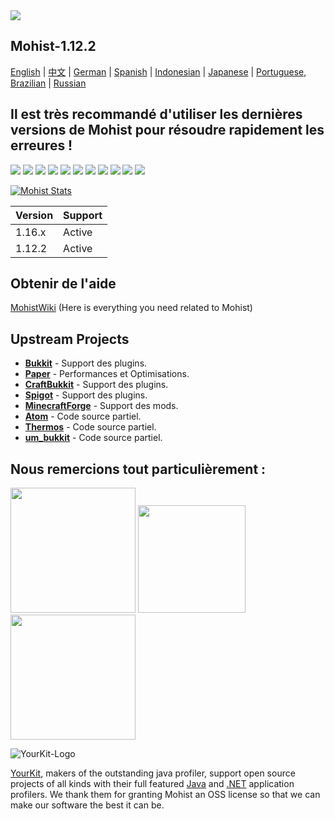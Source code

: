 <img src="https://i.loli.net/2020/09/06/lQscneqbV8Hptxz.png">

## Mohist-1.12.2
<a href="https://github.com/MohistMC/Mohist/blob/1.12.2/readme/README.md">English</a> | <a href="https://github.com/MohistMC/Mohist/blob/1.12.2/readme/README-zh.md">中文</a> | <a href="https://github.com/MohistMC/Mohist/blob/1.12.2/readme/README-de.md">German</a> | <a href="https://github.com/MohistMC/Mohist/blob/1.12.2/readme/README-es.md">Spanish</a> | <a href="https://github.com/MohistMC/Mohist/blob/1.12.2/readme/README-in.md">Indonesian</a> | <a href="https://github.com/MohistMC/Mohist/blob/1.12.2/readme/README-jp.md">Japanese</a> | <a href="https://github.com/MohistMC/Mohist/blob/1.12.2/readme/README-pt-BR.md">Portuguese, Brazilian</a> | <a href="https://github.com/MohistMC/Mohist/blob/1.12.2/readme/README-ru.md">Russian</a>


## Il est très recommandé d'utiliser les dernières versions de Mohist pour résoudre rapidement les erreures !

[![](https://ci.codemc.org/buildStatus/icon?job=MohistMC%2FMohist-1.12.2)](https://ci.codemc.org/job/MohistMC/job/Mohist-1.12.2/)
![](https://img.shields.io/github/stars/MohistMC/Mohist.svg?label=Stars)
![](https://img.shields.io/github/license/MohistMC/Mohist.svg)
[![](https://img.shields.io/badge/Forge-1.12.2--14.23.5.2855-brightgreen.svg?colorB=26303d)](http://files.minecraftforge.net/maven/net/minecraftforge/forge/index_1.12.2.html)
[![](https://img.shields.io/badge/Paper-1.12.2-brightgreen.svg?colorB=DC3340)](https://papermc.io/downloads#Paper-1.12)
![](https://img.shields.io/badge/AdoptOpenJDK-8u242-brightgreen.svg?colorB=469C00)
[![](https://img.shields.io/badge/Gradle-4.10.3-brightgreen.svg?colorB=469C00&logo=gradle)](https://docs.gradle.org/4.10.3/release-notes.html)
[![](https://img.shields.io/bstats/servers/6762?label=bStats%20Button)](https://bstats.org/plugin/server-implementation/Mohist/6762)
[![](https://badges.crowdin.net/mohist/localized.svg)](https://crowdin.com/project/mohist)
[![](https://img.shields.io/discord/311256119005937665.svg?color=%237289da&label=Discord&logo=discord&logoColor=%237289da)](https://discord.gg/ZgXjHGd)
[![](https://img.shields.io/badge/Patreon-Support-orange.svg?logo=Patreon)](https://www.patreon.com/mohist)

[![Mohist Stats](https://bstats.org/signatures/server-implementation/Mohist.svg)](https://bstats.org/plugin/server-implementation/Mohist/6762)

| Version  | Support |
| ------------- | ------------- |
| 1.16.x  | Active  |
| 1.12.2  | Active  |

Obtenir de l'aide
------

[MohistWiki](https://wiki.mohistmc.com/) (Here is everything you need related to Mohist)

Upstream Projects
------
* [**Bukkit**](https://hub.spigotmc.org/stash/scm/spigot/bukkit.git) - Support des plugins.
* [**Paper**](https://github.com/PaperMC/Paper.git) - Performances et Optimisations.
* [**CraftBukkit**](https://hub.spigotmc.org/stash/scm/spigot/craftbukkit.git) - Support des plugins.
* [**Spigot**](https://hub.spigotmc.org/stash/scm/spigot/spigot.git) - Support des plugins.
* [**MinecraftForge**](https://github.com/MinecraftForge/MinecraftForge.git) - Support des mods.
* [**Atom**](https://gitlab.com/divinecode/atom/Atom.git) - Code source partiel.
* [**Thermos**](https://github.com/CyberdyneCC/Thermos.git) - Code source partiel.
* [**um_bukkit**](https://github.com/TechCatOther/um_bukkit.git) - Code source partiel.

Nous remercions tout particulièrement :
-------------
<a href="https://serverjars.com/"><img src="https://serverjars.com/assets/img/logo_white.svg" width="200"></a>
<a href="https://ci.codemc.io/"><img src="https://i.loli.net/2020/03/11/YNicj3PLkU5BZJT.png" width="172"></a>
<a href="https://www.bisecthosting.com/mohistmc"><img src="https://cdn.discordapp.com/attachments/303673296929685504/709610584680955944/Asset_5.png" width="200"></a>

![YourKit-Logo](https://www.yourkit.com/images/yklogo.png)

[YourKit](http://www.yourkit.com/), makers of the outstanding java profiler, support open source projects of all kinds with their full featured [Java](https://www.yourkit.com/java/profiler/index.jsp) and [.NET](https://www.yourkit.com/.net/profiler/index.jsp) application profilers. We thank them for granting Mohist an OSS license so that we can make our software the best it can be.
